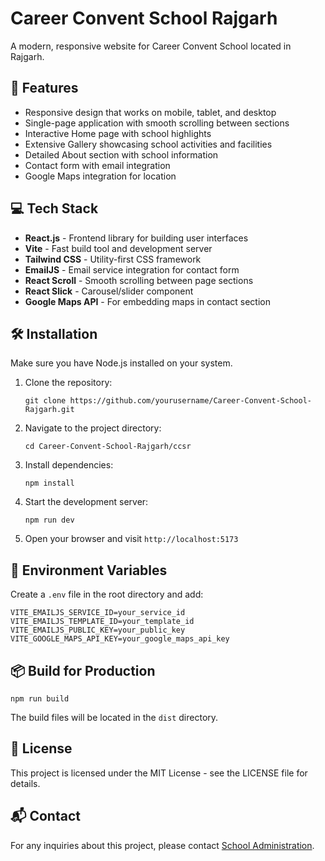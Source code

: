 # Career Convent School Rajgarh

A modern, responsive website for Career Convent School located in Rajgarh.

## 🚀 Features

- Responsive design that works on mobile, tablet, and desktop
- Single-page application with smooth scrolling between sections
- Interactive Home page with school highlights
- Extensive Gallery showcasing school activities and facilities
- Detailed About section with school information
- Contact form with email integration
- Google Maps integration for location

## 💻 Tech Stack

- **React.js** - Frontend library for building user interfaces
- **Vite** - Fast build tool and development server
- **Tailwind CSS** - Utility-first CSS framework
- **EmailJS** - Email service integration for contact form
- **React Scroll** - Smooth scrolling between page sections
- **React Slick** - Carousel/slider component
- **Google Maps API** - For embedding maps in contact section

## 🛠️ Installation

Make sure you have Node.js installed on your system.

1. Clone the repository:
   ```
   git clone https://github.com/yourusername/Career-Convent-School-Rajgarh.git
   ```

2. Navigate to the project directory:
   ```
   cd Career-Convent-School-Rajgarh/ccsr
   ```

3. Install dependencies:
   ```
   npm install
   ```

4. Start the development server:
   ```
   npm run dev
   ```

5. Open your browser and visit `http://localhost:5173`

## 🔧 Environment Variables

Create a `.env` file in the root directory and add:

```
VITE_EMAILJS_SERVICE_ID=your_service_id
VITE_EMAILJS_TEMPLATE_ID=your_template_id
VITE_EMAILJS_PUBLIC_KEY=your_public_key
VITE_GOOGLE_MAPS_API_KEY=your_google_maps_api_key
```

## 📦 Build for Production

```
npm run build
```

The build files will be located in the `dist` directory.

## 📝 License

This project is licensed under the MIT License - see the LICENSE file for details.

## 📬 Contact

For any inquiries about this project, please contact [School Administration](mailto:your-email@example.com).
